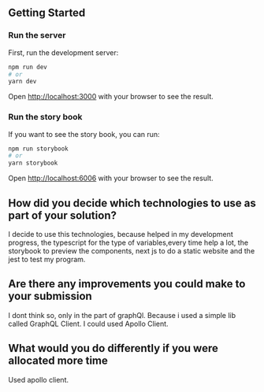 ## Getting Started
### Run the server
First, run the development server:

```bash
npm run dev
# or
yarn dev
```
Open [http://localhost:3000](http://localhost:3000) with your browser to see the result.

### Run the story book
If you want to see the story book, you can run:
```bash
npm run storybook
# or
yarn storybook
```
Open [http://localhost:6006](http://localhost:6006) with your browser to see the result.

## How did you decide which technologies to use as part of your solution?

I decide to use this technologies, because helped in my development progress, the typescript for the type of variables,every time help a lot, the storybook to preview the components, next js to do a static website and the jest to test my program.

## Are there any improvements you could make to your submission

I dont think so, only in the part of graphQl. Because i used a simple lib called GraphQL Client. I could used Apollo Client.

## What would you do differently if you were allocated more time

Used apollo client.
